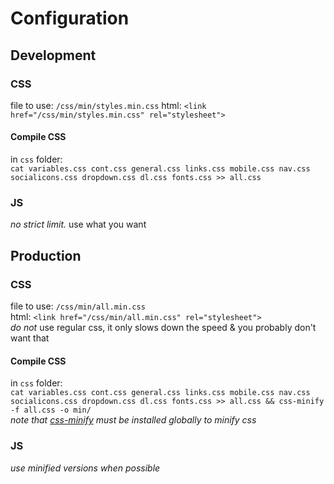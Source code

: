 # Configuration
## Development
### CSS
file to use: `/css/min/styles.min.css`
html: `<link href="/css/min/styles.min.css" rel="stylesheet">`  
#### Compile CSS
in `css` folder:  
`cat variables.css cont.css general.css links.css mobile.css nav.css socialicons.css dropdown.css dl.css fonts.css >> all.css`  
### JS
*no strict limit.* use what you want  
## Production
### CSS
file to use: `/css/min/all.min.css`  
html: `<link href="/css/min/all.min.css" rel="stylesheet">`  
_do not_ use regular css, it only slows down the speed & you probably don't want that
#### Compile CSS
in `css` folder:  
`cat variables.css cont.css general.css links.css mobile.css nav.css socialicons.css dropdown.css dl.css fonts.css >> all.css && css-minify -f all.css -o min/`  
*note that [css-minify](https://www.npmjs.com/package/css-minify) must be installed globally to minify css*
### JS
*use minified versions when possible*  